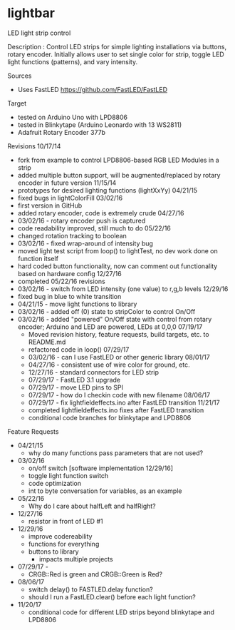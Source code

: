 # lightbar
LED light strip control

Description : Control LED strips for simple lighting installations via buttons, rotary encoder. Initially allows user to set single color for strip, toggle LED light functions (patterns), and vary intensity.

Sources
  -  Uses FastLED https://github.com/FastLED/FastLED

Target
  - tested on Arduino Uno with LPD8806
  - tested in Blinkytape (Arduino Leonardo with 13 WS2811)
  - Adafruit Rotary Encoder 377b

Revisions
  10/17/14
  -  fork from example to control LPD8806-based RGB LED Modules in a strip
  -  added multiple button support, will be augmented/replaced by rotary encoder in future version
  11/15/14
  -  prototypes for desired lighting functions (lightXxYy)
  04/21/15
  -  fixed bugs in lightColorFill
  03/02/16
  -  first version in GitHub
  -  added rotary encoder, code is extremely crude
  04/27/16
  -  03/02/16 - rotary encoder push is captured
  -  code readability improved, still much to do
  05/22/16
  - changed rotation tracking to boolean
  - 03/02/16 - fixed wrap-around of intensity bug
  - moved light test script from loop() to lightTest, no dev work done on function itself
  - hard coded button functionality, now can comment out functionality based on hardware config
  12/27/16
  - completed 05/22/16 revisions
  - 03/02/16 - switch from LED intensity (one value) to r,g,b levels
  12/29/16
  - fixed bug in blue to white transition
  - 04/21/15 - move light functions to library
  - 03/02/16 - added off (0) state to stripColor to control On/Off
  - 03/02/16 - added "powered" On/Off state with control from rotary encoder; Arduino and LED are powered, LEDs at 0,0,0
  07/19/17
  	- Moved revision history, feature requests, build targets, etc. to README.md
  	- refactored code in loop()
  07/29/17
    - 03/02/16 - can I use FastLED or other generic library
  08/01/17
    - 04/27/16 - consistent use of wire color for ground, etc.
    - 12/27/16 - standard connectors for LED strip
    - 07/29/17 - FastLED 3.1 upgrade
    - 07/29/17 - move LED pins to SPI
    - 07/29/17 - how do I checkin code with new filename
  08/06/17
    - 07/29/17 - fix lightfieldeffects.ino after FastLED transition
  11/21/17
    - completed lightfieldeffects.ino fixes after FastLED transition
    - conditional code branches for blinkytape and LPD8806
    
Feature Requests
  - 04/21/15
    -  why do many functions pass parameters that are not used?
  - 03/02/16
    -  on/off switch [software implementation 12/29/16]
    -  toggle light function switch
    -  code optimization
    - int to byte conversation for variables, as an example
  - 05/22/16
    - Why do I care about halfLeft and halfRight?
  - 12/27/16
      - resistor in front of LED #1
  - 12/29/16
      - improve codereability
      - functions for everything
      - buttons to library
        - impacts multiple projects
  - 07/29/17        - 
      - CRGB::Red is green and CRGB::Green is Red?
  - 08/06/17
      - switch delay() to FASTLED.delay function?
      - should I run a FastLED.clear() before each light function?
  - 11/20/17
      - conditional code for different LED strips beyond blinkytape and LPD8806